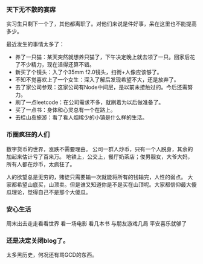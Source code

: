 ### 天下无不散的宴席
实习生只剩下一个了，其他都离职了。对他们来说是件好事，呆在这里也不能提高多少。

最近发生的事情太多了：
- 养了一只猫：某天突然就想养只猫了，下午决定晚上就去领了一只。回家后花了不少精力，现在活得还算不错。
- 新买了个镜头：入了个35mm f2.0镜头，扫街+人像应该够了。
- 不知不觉喜欢上了一个女生：深入了解后发现希望不大，还是放弃了。
- 去了家公司参观：这家公司有Node中间层，是以前未接触过的。今后还需努力。
- 刷了一点leetcode：在公司需求不多，就刷着为以后做准备了。
- 买了一点书：身体和心灵总有一个在路上。
- 去桂山岛旅游：看了看人烟稀少的小镇是什么样的生活。

### 币圈疯狂的人们
数字货币的世界，涨跌不需要理由。
公司一群人炒币，只有一个人脱身，其余的加起来估计亏了百来万。
地铁上，公交上，餐厅奶茶店；俊男靓女，大爷大妈，所有人都在炒币，太疯狂了。

人的欲望总是无穷的，赌徒只需要输一次就能将所有的钱输完，人性的弱点。
大家都希望山底买，山顶卖。但是谁又知道你是不是买在山顶呢。大家都信仰最大傻瓜理论，觉得自己不是那个大傻瓜。

### 安心生活
周末出去走走看看世界
看一场电影
看几本书
与朋友游戏几局
平安喜乐就够了

### 还是决定关闭blog了。
太多黑历史，何况还有骂GCD的东西。